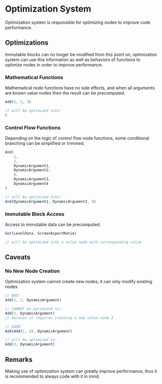 # Optimization System

Optimization system is responsible for optimizing nodes to improve code performance.

## Optimizations

Immutable blocks can no longer be modified from this point on, optimization system can use this information as well as behaviors of functions to optimize nodes in order to improve performance.

### Mathematical Functions

Mathematical node functions have no side effects, and when all arguments are known value nodes then the result can be precomputed.

```ts
Add(1, 2, 3)

// will be optimized into:
6
```

### Control Flow Functions

Depending on the logic of control flow node functions, some conditional branching can be simplified or trimmed.

```ts
And(
    1,
    2,
    DynamicArgument1,
    DynamicArgument2,
    0,
    DynamicArgument3,
    DynamicArgument4
)

// will be optimized into:
And(DynamicArgument1, DynamicArgument2, 0)
```

### Immutable Block Access

Access to immutable data can be precomputed.

```ts
Get(LevelData, ScreenAspectRatio)

// will be optimized into a value node with corresponding value
```

## Caveats

### No New Node Creation

Optimization system cannot create new nodes, it can only modify existing nodes.

```ts
// BAD:
Add(1, 2, DynamicArgument)

// CANNOT be optimized to:
Add(3, DynamicArgument)
// because it requires creating a new value node 3
```

```ts
// GOOD:
Add(Add(1, 2), DynamicArgument)

// will be optimized to:
Add(3, DynamicArgument)
```

## Remarks

Making use of optimization system can greatly improve performance, thus it is recommended to always code with it in mind.
